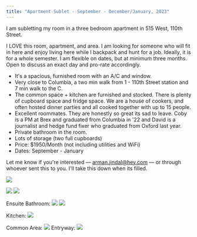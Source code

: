 ```yaml
---
title: "Apartment Sublet - September - December/January, 2023"
---
```


I am subletting my room in a three bedroom apartment in 515 West, 110th Street. 

I LOVE this room, apartment, and area. I am looking for someone who will fit in here and enjoy living here while I backpack and hunt for a job. Ideally, it is for a whole semester. I am flexible on dates, but at minimum three months. Open to discuss an exact day and pro-rate accordingly. 

- It's a spacious, furnished room with an A/C and window. 
- Very close to Columbia, a two min walk from 1 - 110th Street station and 7 min walk to the C.
- The common space + kitchen are furnished and stocked. There is plenty of cupboard space and fridge space. We are a house of cookers, and often hosted dinner parties and all cooked together with up to 15 people. 
- Excellent roommates. They are honestly so great its sad to leave. Coby is a PM at Brex and graduated from Columbia in '22 and David is a journalist and hedge fund fixer who graduated from Oxford last year. 
- Private bathroom in the room. 
- Lots of storage (two full cupboards)
- Price: $1950/Month (not including utilities and WiFi)
- Dates: September - January 

Let me know if you're interested — arman.jindal@hey.com — or through whoever sent this to you. I'll take this down when its filled. 

![](digital-garden/Images/sublet/room-entryway-view.jpg)

![](digital-garden/Images/sublet/room.jpg)
 ![](digital-garden/Images/sublet/bedroom-2.jpg)
 
 Ensuite Bathroom:
  ![](digital-garden/Images/sublet/bathroom.jpg)
   ![](digital-garden/Images/sublet/bathroom-1.jpg)

Kitchen:
  ![](digital-garden/Images/sublet/kitchen.jpg)

Common Area:
  ![](digital-garden/Images/sublet/common-area.jpg)
Entryway: 
 ![](digital-garden/Images/sublet/entryway.jpg)
 